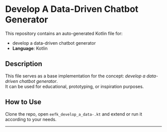 # Develop A Data-Driven Chatbot Generator

This repository contains an auto-generated Kotlin file for:

- develop a data-driven chatbot generator
- **Language**: Kotlin

## Description

This file serves as a base implementation for the concept: *develop a data-driven chatbot generator*.  
It can be used for educational, prototyping, or inspiration purposes.

## How to Use

Clone the repo, open `eefk_develop_a_data-.kt` and extend or run it according to your needs.

---


